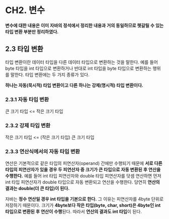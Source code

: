 # CH2. 변수

#### 변수에 대한 내용은 이미 자바의 정석에서 정리한 내용과 거의 동일하므로 헷갈릴 수 있는 타입 변환 부분만 정리하였다.



## 2.3 타입 변환

타입 변환이란 데이터 타입을 다른 데이터 타입으로 변환하는 것을 말한다. 예를 들어 byte 타입을 int 타입으로 변환하거나 반대로 int 타입을 byte 타입으로 변환하는 행위를 말한다. 타입 변환에는 두 가지 종류가 있다.

**하나는 자동(묵시적) 타입 변환이고 다른 하나는 강제(명시적) 타입 변환이다.**



### 2.3.1 자동 타입 변환

큰 크기 타입 <= 작은 크기 타입



### 2.3.2 강제 타입 변환

작은 크기 타입 <= (작은 크기 타입) 큰 크기 타입



### 2.3.3 연산식에서의 자동 타입 변환

연산은 기본적으로 같은 타입의 피연산자(operand) 간에만 수행되기 때문에 **서로 다른 타입의 피연산자가 있을 경우 두 피연산자 중 크기가 큰 타입으로 자동 변환된 후 연산을 수행한다.** 예를 들어 int 타입 피연산자와 double 타입 피연산자를 덧셈 연산하면 먼저 int 타입 피연산자가 double 타입으로 자동 변환되고 연산을 수행한다. 당연히 **연산의 결과는 double(더 큰 타입)이 된다.**

자바는 **정수 연산일 경우 int 타입을 기본으로 한다.** 그 이유는 피연산자를 4byte 단위로 저장하기 때문이다. 크기가 **4byte보다 작은 타입(byte, char, short)은 4byte인 int 타입으로 변환된 후 연산이 수행**된다. 따라서 **연산의 결과도 int 타입**이 된다. 